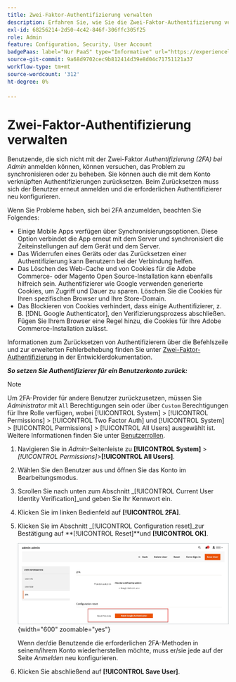 ```yaml
---
title: Zwei-Faktor-Authentifizierung verwalten
description: Erfahren Sie, wie Sie die Zwei-Faktor-Authentifizierung verwalten und die Authentifizierer für Admin-Benutzer zurücksetzen.
exl-id: 68256214-2d50-4c42-846f-306ffc305f25
role: Admin
feature: Configuration, Security, User Account
badgePaas: label="Nur PaaS" type="Informative" url="https://experienceleague.adobe.com/en/docs/commerce/user-guides/product-solutions" tooltip="Gilt nur für Adobe Commerce in Cloud-Projekten (von Adobe verwaltete PaaS-Infrastruktur) und lokale Projekte."
source-git-commit: 9a68d9702cec9b812414d39e8d04c71751121a37
workflow-type: tm+mt
source-wordcount: '312'
ht-degree: 0%

---
```


# Zwei-Faktor-Authentifizierung verwalten

Benutzende, die sich nicht mit der Zwei-Faktor _Authentifizierung (2FA) bei Admin_ anmelden können, können versuchen, das Problem zu synchronisieren oder zu beheben. Sie können auch die mit dem Konto verknüpften Authentifizierungen zurücksetzen. Beim Zurücksetzen muss sich der Benutzer erneut anmelden und die erforderlichen Authentifizierer neu konfigurieren.

Wenn Sie Probleme haben, sich bei 2FA anzumelden, beachten Sie Folgendes:

- Einige Mobile Apps verfügen über Synchronisierungsoptionen. Diese Option verbindet die App erneut mit dem Server und synchronisiert die Zeiteinstellungen auf dem Gerät und dem Server.
- Das Widerrufen eines Geräts oder das Zurücksetzen einer Authentifizierung kann Benutzern bei der Verbindung helfen.
- Das Löschen des Web-Cache und von Cookies für die Adobe Commerce- oder Magento Open Source-Installation kann ebenfalls hilfreich sein. Authentifizierer wie Google verwenden generierte Cookies, um Zugriff und Dauer zu sparen. Löschen Sie die Cookies für Ihren spezifischen Browser und Ihre Store-Domain.
- Das Blockieren von Cookies verhindert, dass einige Authentifizierer, z. B. [!DNL Google Authenticator], den Verifizierungsprozess abschließen. Fügen Sie Ihrem Browser eine Regel hinzu, die Cookies für Ihre Adobe Commerce-Installation zulässt.

Informationen zum Zurücksetzen von Authentifizierern über die Befehlszeile und zur erweiterten Fehlerbehebung finden Sie unter [Zwei-Faktor-Authentifizierung](https://developer.adobe.com/commerce/testing/functional-testing-framework/two-factor-authentication/) in der Entwicklerdokumentation.

**_So setzen Sie Authentifizierer für ein Benutzerkonto zurück:_**

>[!NOTE]
>
>Um 2FA-Provider für andere Benutzer zurückzusetzen, müssen Sie _Administrator_ mit `All` Berechtigungen sein oder über `Custom` Berechtigungen für Ihre Rolle verfügen, wobei [!UICONTROL System] > [!UICONTROL Permissions] > [!UICONTROL Two Factor Auth] und [!UICONTROL System] > [!UICONTROL Permissions] > [!UICONTROL All Users] ausgewählt ist. Weitere Informationen finden Sie unter [Benutzerrollen](permissions-user-roles.md).

1. Navigieren Sie in _Admin_-Seitenleiste zu **[!UICONTROL System]** > _[!UICONTROL Permissions]_>**[!UICONTROL All Users]**.

1. Wählen Sie den Benutzer aus und öffnen Sie das Konto im Bearbeitungsmodus.

1. Scrollen Sie nach unten zum Abschnitt _[!UICONTROL Current User Identity Verification]_und geben Sie Ihr Kennwort ein.

1. Klicken Sie im linken Bedienfeld auf **[!UICONTROL 2FA]**.

1. Klicken Sie im Abschnitt _[!UICONTROL Configuration reset]_zur Bestätigung auf **[!UICONTROL Reset]**und **[!UICONTROL OK]**.

   ![Benutzerkonto - 2FA aktivieren](./assets/admin-2fa-config-reset-providers.png){width="600" zoomable="yes"}

   Wenn der/die Benutzende die erforderlichen 2FA-Methoden in seinem/ihrem Konto wiederherstellen möchte, muss er/sie jede auf der Seite _Anmelden_ neu konfigurieren.

1. Klicken Sie abschließend auf **[!UICONTROL Save User]**.
